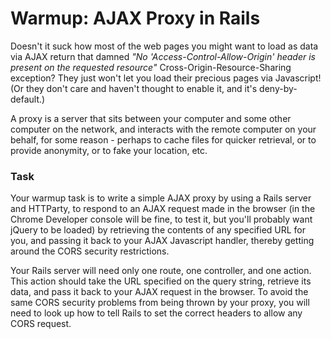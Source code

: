 # Warmup: AJAX Proxy in Rails

Doesn't it suck how most of the web pages you might want to load as data via AJAX return that damned _"No 'Access-Control-Allow-Origin' header is present on the requested resource"_ Cross-Origin-Resource-Sharing exception? They just won't let you load their precious pages via Javascript! (Or they don't care and haven't thought to enable it, and it's deny-by-default.)

A proxy is a server that sits between your computer and some other computer on the network, and interacts with the remote computer on your behalf, for some reason - perhaps to cache files for quicker retrieval, or to provide anonymity, or to fake your location, etc.

### Task

Your warmup task is to write a simple AJAX proxy by using a Rails server and HTTParty, to respond to an AJAX request made in the browser (in the Chrome Developer console will be fine, to test it, but you'll probably want jQuery to be loaded) by retrieving the contents of any specified URL for you, and passing it back to your AJAX Javascript handler, thereby getting around the CORS security restrictions.

Your Rails server will need only one route, one controller, and one action. This action should take the URL specified on the query string, retrieve its data, and pass it back to your AJAX request in the browser. To avoid the same CORS security problems from being thrown by your proxy, you will need to look up how to tell Rails to set the correct headers to allow any CORS request.
